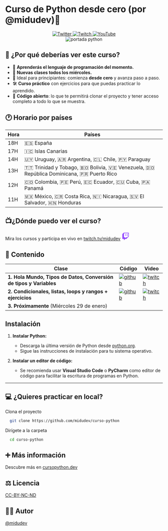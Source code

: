 # Curso de Python desde cero (por @midudev)🐍

<div align="center">
  <a href="https://x.com/midudev">
    <img src="https://img.shields.io/badge/twitter-1DA1F2?style=for-the-badge&logo=twitter&logoColor=white" alt="Twitter">
  </a>
  <a href="https://twitch.tv/midudev/">
    <img src="https://img.shields.io/badge/twitch-572364?style=for-the-badge&logo=twitch&logoColor=white" alt="Twitch">
  </a>
  <a href="https://www.youtube.com/@midudev">
    <img src="https://img.shields.io/badge/youtube-red?style=for-the-badge&logo=youtube&logoColor=white" alt="YouTube">
  </a>
</div>

<div align="center">
  <img src="https://github.com/user-attachments/assets/284de8a1-4cb2-4120-bbe4-227a71fd65c0" alt="portada python">
</div>

## 🤔 ¿Por qué deberías ver este curso?

- 🎯 **Aprenderás el lenguaje de programación del momento.**
- 📅 **Nuevas clases todos los miércoles.**
- 🚀 Ideal para principiantes: comienza **desde cero** y avanza paso a paso.
- 🛠️ **Curso práctico** con ejercicios para que puedas practicar lo aprendido.
- 📝 **Código abierto**: lo que te permitirá clonar el proyecto y tener acceso completo a todo lo que se muestra.

## 🕐 Horario por países

| Hora | Países                                   |
|------|------------------------------------------|
| 18H  | 🇪🇸 España                               |
| 17H  | 🇮🇨 Islas Canarias                       |
| 14H  | 🇺🇾 Uruguay, 🇦🇷 Argentina, 🇨🇱 Chile, 🇵🇾 Paraguay |
| 13H  | 🇹🇹 Trinidad y Tobago, 🇧🇴 Bolivia, 🇻🇪 Venezuela, 🇩🇴 República Dominicana, 🇵🇷 Puerto Rico |
| 12H  | 🇨🇴 Colombia, 🇵🇪 Perú, 🇪🇨 Ecuador, 🇨🇺 Cuba, 🇵🇦 Panamá |
| 11H  | 🇲🇽 México, 🇨🇷 Costa Rica, 🇳🇮 Nicaragua, 🇸🇻 El Salvador, 🇭🇳 Honduras |

## 📺¿Dónde puedo ver el curso? 
Mira los cursos y participa en vivo en
[twitch.tv/midudev](https://twitch.tv/midudev)
<svg xmlns="http://www.w3.org/2000/svg" viewBox="0 0 2400 2800" width="24" height="24">
  <path fill="#fff" d="M2200 1300l-400 400h-400l-350 350v-350H600V200h1600z"/>
  <g fill="#9146ff">
    <path d="M500 0 0 500v1800h600v500l500-500h400l900-900V0H500zm1700 1300-400 400h-400l-350 350v-350H600V200h1600v1100z"/>
    <path d="M1700 550h200v600h-200zm-550 0h200v600h-200z"/>
  </g>
</svg> 

## 📄 Contenido 
| Clase     | Código      | Video                          |
|-----------------|-----------------|----------------------------------|
|**1. Hola Mundo, Tipos de Datos, Conversión de tipos y Variables** | [![github](https://img.shields.io/badge/github-black?style=for-the-badge&logo=github&logoColor=white)](https://github.com/midudev/curso-python/tree/main/01_basic)  | [![twitch](https://img.shields.io/badge/twitch-572364?style=for-the-badge&logo=twitch&logoColor=white)](https://www.twitch.tv/videos/2354087841) |
|**2. Condicionales, listas, loops y rangos + ejercicios**  | [![github](https://img.shields.io/badge/github-black?style=for-the-badge&logo=github&logoColor=white)](https://github.com/midudev/curso-python/tree/main/02_flow_control)  | [![twitch](https://img.shields.io/badge/twitch-572364?style=for-the-badge&logo=twitch&logoColor=white)](https://www.twitch.tv/videos/2360535344) |
|**3. Próximamente** (Miércoles 29 de enero)  |  | |


## Instalación

1. **Instalar Python:**
   - Descarga la última versión de Python desde [python.org](https://www.python.org/downloads/).
   - Sigue las instrucciones de instalación para tu sistema operativo.

2. **Instalar un editor de código:**
   - Se recomienda usar **Visual Studio Code** o **PyCharm** como editor de código para facilitar la escritura de programas en Python.

---


## 💻 ¿Quieres practicar en local?

Clona el proyecto

```bash
  git clone https://github.com/midudev/curso-python
```

Dirígete a la carpeta

```bash
  cd curso-python
```


## ➕ Más información

Descubre más en [cursopython.dev](https://cursopython.dev)


## ⚖️ Licencia

[CC-BY-NC-ND](https://github.com/midudev/curso-python/blob/main/LICENSE)


## 👨‍💻 Autor

[@midudev](https://www.github.com/midudev)

